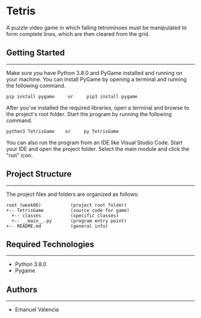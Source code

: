# Tetris
A puzzle video game in which falling tetrominoes must be manipulated to form complete lines, which are then cleared from the grid.

## Getting Started
---
Make sure you have Python 3.8.0 and PyGame installed and running on your machine. You can install PyGame by opening a terminal and running the following command.
```
pip install pygame     or     pip3 install pygame
```
After you've installed the required libraries, open a terminal and browse to the project's root folder. Start the program by running the following command.
```
python3 TetrisGame    or     py TetrisGame  
```
You can also run the program from an IDE like Visual Studio Code. Start your IDE and open the 
project folder. Select the main module and click the "run" icon.

## Project Structure
---
The project files and folders are organized as follows:
```
root (week06)           (project root folder)
+-- TetrisGame          (source code for game)
  +-- classes           (specific classes)
  +-- __main__.py       (program entry point)
+-- README.md           (general info)
```

## Required Technologies
---
* Python 3.8.0
* Pygame

## Authors
---
* Emanuel Valencia
